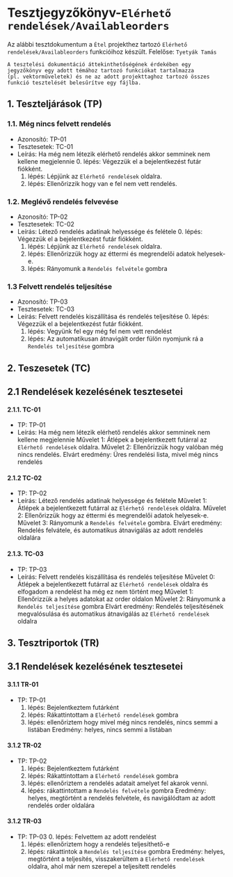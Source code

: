 # Tesztjegyzőkönyv-`Elérhető rendelések/Availableorders`

Az alábbi tesztdokumentum a `Étel` projekthez tartozó `Elérhető rendelések/Availableorders` funkcióihoz készült. Felelőse: `Tyetyák Tamás` 

``` 
A tesztelési dokumentáció áttekinthetőségének érdekében egy jegyzőkönyv egy adott témához tartozó funkciókat tartalmazza 
(pl. vektorműveletek) és ne az adott projekttaghoz tartozó összes funkció tesztelését belesűrítve egy fájlba.
``` 

## 1. Teszteljárások (TP)

### 1.1. Még nincs felvett rendelés
- Azonosító: TP-01
- Tesztesetek: TC-01
- Leírás: Ha még nem létezik elérhető rendelés akkor semminek nem kellene megjelennie
    0. lépés: Végezzük el a bejelentkezést futár fiókként.
    1. lépés: Lépjünk az `Elérhető rendelések` oldalra.
    2. lépés: Ellenőrizzik hogy van e fel nem vett rendelés.

### 1.2. Meglévő rendelés felvevése
- Azonosító: TP-02
- Tesztesetek: TC-02
- Leírás: Létező rendelés adatinak helyessége és felétele
    0. lépés: Végezzük el a bejelentkezést futár fiókként.
    1. lépés: Lépjünk az `Elérhető rendelések` oldalra.
    2. lépés: Ellenőrizzük hogy az éttermi és megrendelői adatok helyesek-e.
    3. lépés: Rányomunk a `Rendelés felvétele` gombra


### 1.3 Felvett rendelés teljesítése
- Azonosító: TP-03
- Tesztesetek: TC-03
- Leírás: Felvett rendelés kiszállítása és rendelés teljesítése
    0. lépés: Végezzük el a bejelentkezést futár fiókként.
    1. lépés: Vegyünk fel egy még fel nem vett rendelést
    2. lépés: Az automatikusan átnavigált order fülön nyomjunk rá a `Rendelés teljesítése` gombra


## 2. Teszesetek (TC)

## 2.1 Rendelések kezelésének tesztesetei

#### 2.1.1. TC-01
- TP: TP-01
- Leírás: Ha még nem létezik elérhető rendelés akkor semminek nem kellene megjelennie
    Művelet 1: Átlépek a bejelentkezett futárral az `Elérhető rendelések` oldalra.
    Művelet 2: Ellenőrizzük hogy valóban még nincs rendelés.
    Elvárt eredmény: Üres rendelési lista, mivel még nincs rendelés


#### 2.1.2 TC-02
- TP: TP-02
- Leírás: Létező rendelés adatinak helyessége és felétele
    Művelet 1: Átlépek a bejelentkezett futárral az `Elérhető rendelések` oldalra.
    Művelet 2: Ellenőrizzük hogy az éttermi és megrendelői adatok helyesek-e.
    Művelet 3: Rányomunk a `Rendelés felvétele` gombra.
    Elvárt eredmény: Rendelés felvátele, és automatikus átnavigálás az adott rendelés oldalára

#### 2.1.3. TC-03
- TP: TP-03
- Leírás: Felvett rendelés kiszállítása és rendelés teljesítése
    Művelet 0: Átlépek a bejelentkezett futárral az `Elérhető rendelések` oldalra és elfogadom a rendelést ha még ez nem történt meg
    Művelet 1: Ellenőrizzük a helyes adatokat az order oldalon
    Művelet 2: Rányomunk a `Rendelés teljesítése` gombra
    Elvárt eredmény: Rendelés teljesítésének megvalósulása és automatikus átnavigálás az `Elérhető rendelések` oldalra


## 3. Tesztriportok (TR)

## 3.1 Rendelések kezelésének tesztesetei

#### 3.1.1 TR-01
- TP: TP-01
    1. lépés: Bejelentkeztem futárként
    2. lépés: Rákattintottam a `Elérhető rendelések` gombra
    3. lépés: ellenőriztem hogy mivel még nincs rendelés, nincs semmi a listában
    Eredmény: helyes, nincs semmi a listában

#### 3.1.2 TR-02
- TP: TP-02
    1. lépés: Bejelentkeztem futárként
    2. lépés: Rákattintottam a `Elérhető rendelések` gombra
    3. lépés: ellenőriztem a rendelés adatait amelyet fel akarok venni.
    4. lépés: rákattintottam a `Rendelés felvétele` gombra
    Eredmény: helyes, megtörtént a rendelés felvétele, és navigálódtam az adott rendelés order oldalára

#### 3.1.2 TR-03
- TP: TP-03
    0. lépés: Felvettem az adott rendelést
    1. lépés: ellenőriztem hogy a rendelés teljesíthető-e
    2. lépés: rákattintok a `Rendelés teljesítése` gombra
    Eredmény: helyes, megtörtént a teljesítés, visszakerültem a `Elérhető rendelések` oldalra, ahol már nem szerepel a teljesített rendelés
    












    

    

